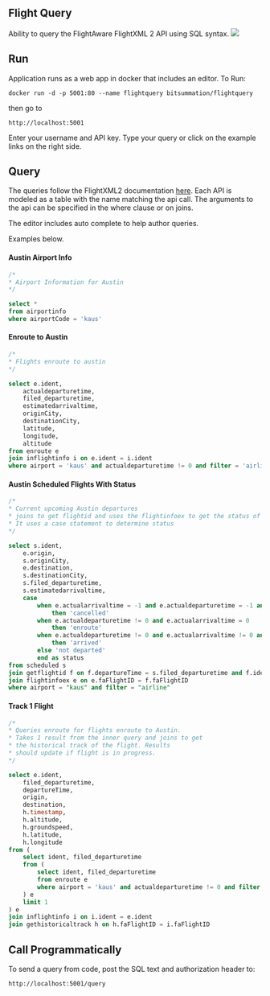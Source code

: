 ## Flight Query
Ability to query the FlightAware FlightXML 2 API using SQL syntax. 
![](https://user-images.githubusercontent.com/13210937/81029719-9d3e0400-8e4b-11ea-921c-1b74dac4a55c.png)
## Run
Application runs as a web app in docker that includes an editor.
To Run:
```
docker run -d -p 5001:80 --name flightquery bitsummation/flightquery
```
then go to
```
http://localhost:5001
```
Enter your username and API key. Type your query or click on the example links on the right side.

## Query
The queries follow the FlightXML2 documentation [here](https://flightaware.com/commercial/flightxml/explorer/). Each API is modeled as a table with the name matching the api call. The arguments to the api can be specified in the where clause or on joins.

The editor includes auto complete to help author queries.

Examples below.
#### Austin Airport Info
```sql
/*
* Airport Information for Austin
*/

select *
from airportinfo
where airportCode = 'kaus'
```
#### Enroute to Austin
```sql
/*
* Flights enroute to austin
*/

select e.ident,
    actualdeparturetime,
    filed_departuretime,
    estimatedarrivaltime,
    originCity,
    destinationCity,
    latitude,
    longitude,
    altitude
from enroute e
join inflightinfo i on e.ident = i.ident
where airport = 'kaus' and actualdeparturetime != 0 and filter = 'airline'
```
#### Austin Scheduled Flights With Status
```sql
/*
* Current upcoming Austin departures
* joins to get flightid and uses the flightinfoex to get the status of the flight
* It uses a case statement to determine status
*/

select s.ident,
    e.origin,
    s.originCity,
    e.destination,
    s.destinationCity,
    s.filed_departuretime,
    s.estimatedarrivaltime,
    case
        when e.actualarrivaltime = -1 and e.actualdeparturetime = -1 and e.estimatedarrivaltime = -1
            then 'cancelled'
        when e.actualdeparturetime != 0 and e.actualarrivaltime = 0
            then 'enroute'
        when e.actualdeparturetime != 0 and e.actualarrivaltime != 0 and e.actualdeparturetime != e.actualarrivaltime
            then 'arrived'
        else 'not departed'
        end as status
from scheduled s
join getflightid f on f.departureTime = s.filed_departuretime and f.ident = s.ident
join flightinfoex e on e.faFlightID = f.faFlightID
where airport = "kaus" and filter = "airline"
```
#### Track 1 Flight
```sql
/*
* Queries enroute for flights enroute to Austin.  
* Takes 1 result from the inner query and joins to get 
* the historical track of the flight. Results 
* should update if flight is in progress.
*/

select e.ident,
    filed_departuretime,
    departureTime,
    origin,
    destination,
    h.timestamp,
    h.altitude,
    h.groundspeed,
    h.latitude,
    h.longitude
from (
    select ident, filed_departuretime
    from (
        select ident, filed_departuretime
        from enroute e
        where airport = 'kaus' and actualdeparturetime != 0 and filter = 'airline'
    ) e
    limit 1
) e
join inflightinfo i on i.ident = e.ident
join gethistoricaltrack h on h.faFlightID = i.faFlightID
```
## Call Programmatically
To send a query from code, post the SQL text and authorization header to:
```
http://localhost:5001/query
```
